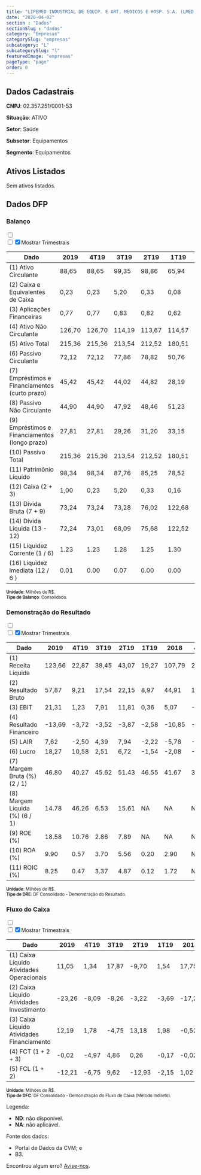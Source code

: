 ```yaml
---  
title: "LIFEMED INDUSTRIAL DE EQUIP. E ART. MEDICOS E HOSP. S.A. (LMED) "  
date: "2020-04-02"  
section : "Dados"  
sectionSlug : "dados"  
category: "Empresas"  
categorySlug: "empresas"  
subcategory: "L"  
subcategorySlug: "l"  
featuredImage: "empresas"  
pageType: "page"  
order: 0  
---
```



## Dados Cadastrais


**CNPJ**: 02.357.251/0001-53

**Situação**: ATIVO

**Setor**: Saúde

**Subsetor**: Equipamentos

**Segmento**: Equipamentos


## Ativos Listados


Sem ativos listados.




## Dados DFP

### Balanço
  
<input type='checkbox' class='toggleCommand' id='toggleBalanco' name='toggleBalanco'>  
<div class='filter-group-balanco'>  
<div class='check_button_balanco'>  
<label for='toggleBalanco'>  
<input type='checkbox' data-filter-col='trimBalanco'><input type='checkbox' data-filter-col='trimBalanco' checked><span>Mostrar Trimestrais</span>  
</label>  
</div>  
</div>  
<div class='overflow balancoTableWrapper'>  
<table class='balancoTable'>  
<thead>  
<tr>  
<th class='dataHeader fixedLeftColumn'>Dado</th>  
<th>2019</th>  
<th class='trimHeader' data-col='trimBalanco'>4T19</th>  
<th class='trimHeader' data-col='trimBalanco'>3T19</th>  
<th class='trimHeader' data-col='trimBalanco'>2T19</th>  
<th class='trimHeader' data-col='trimBalanco'>1T19</th>  
<th>2018</th>  
<th class='trimHeader' data-col='trimBalanco'>4T18</th>  
<th class='trimHeader' data-col='trimBalanco'>3T18</th>  
<th class='trimHeader' data-col='trimBalanco'>2T18</th>  
<th class='trimHeader' data-col='trimBalanco'>1T18</th>  
<th>2017</th>  
<th class='trimHeader' data-col='trimBalanco'>4T17</th>  
<th class='trimHeader' data-col='trimBalanco'>3T17</th>  
<th class='trimHeader' data-col='trimBalanco'>2T17</th>  
<th class='trimHeader' data-col='trimBalanco'>1T17</th>  
</tr>  
</thead>  
<tbody>  
<tr class='trContaAtivo'>  
<td class='leftAlignCell rowDescription fixedLeftColumn'>(1) Ativo Circulante</td>  
<td>88,65</td>  
<td data-col='trimBalanco' class='trimData'>88,65</td>  
<td data-col='trimBalanco' class='trimData'>99,35</td>  
<td data-col='trimBalanco' class='trimData'>98,86</td>  
<td data-col='trimBalanco' class='trimData'>65,94</td>  
<td>61,97</td>  
<td data-col='trimBalanco' class='trimData'>61,97</td>  
<td data-col='trimBalanco' class='trimData'>61,97</td>  
<td data-col='trimBalanco' class='trimData'>61,97</td>  
<td data-col='trimBalanco' class='trimData'>61,97</td>  
<td>68,25</td>  
<td data-col='trimBalanco' class='trimData'>68,25</td>  
<td data-col='trimBalanco' class='trimData'>ND</td>  
<td data-col='trimBalanco' class='trimData'>ND</td>  
<td data-col='trimBalanco' class='trimData'>ND</td>  
</tr>  
<tr class='trContaAtivo'>  
<td class='leftAlignCell rowDescription fixedLeftColumn'>(2) Caixa e Equivalentes de Caixa</td>  
<td>0,23</td>  
<td data-col='trimBalanco' class='trimData'>0,23</td>  
<td data-col='trimBalanco' class='trimData'>5,20</td>  
<td data-col='trimBalanco' class='trimData'>0,33</td>  
<td data-col='trimBalanco' class='trimData'>0,08</td>  
<td>0,25</td>  
<td data-col='trimBalanco' class='trimData'>0,25</td>  
<td data-col='trimBalanco' class='trimData'>0,25</td>  
<td data-col='trimBalanco' class='trimData'>0,25</td>  
<td data-col='trimBalanco' class='trimData'>0,25</td>  
<td>0,26</td>  
<td data-col='trimBalanco' class='trimData'>0,26</td>  
<td data-col='trimBalanco' class='trimData'>ND</td>  
<td data-col='trimBalanco' class='trimData'>ND</td>  
<td data-col='trimBalanco' class='trimData'>ND</td>  
</tr>  
<tr class='trContaAtivo'>  
<td class='leftAlignCell rowDescription fixedLeftColumn'>(3) Aplicações Financeiras</td>  
<td>0,77</td>  
<td data-col='trimBalanco' class='trimData'>0,77</td>  
<td data-col='trimBalanco' class='trimData'>0,83</td>  
<td data-col='trimBalanco' class='trimData'>0,82</td>  
<td data-col='trimBalanco' class='trimData'>0,62</td>  
<td>0,62</td>  
<td data-col='trimBalanco' class='trimData'>0,62</td>  
<td data-col='trimBalanco' class='trimData'>0,62</td>  
<td data-col='trimBalanco' class='trimData'>0,62</td>  
<td data-col='trimBalanco' class='trimData'>0,62</td>  
<td>0,02</td>  
<td data-col='trimBalanco' class='trimData'>0,02</td>  
<td data-col='trimBalanco' class='trimData'>ND</td>  
<td data-col='trimBalanco' class='trimData'>ND</td>  
<td data-col='trimBalanco' class='trimData'>ND</td>  
</tr>  
<tr class='trContaAtivo'>  
<td class='leftAlignCell rowDescription fixedLeftColumn'>(4) Ativo Não Circulante</td>  
<td>126,70</td>  
<td data-col='trimBalanco' class='trimData'>126,70</td>  
<td data-col='trimBalanco' class='trimData'>114,19</td>  
<td data-col='trimBalanco' class='trimData'>113,67</td>  
<td data-col='trimBalanco' class='trimData'>114,57</td>  
<td>113,01</td>  
<td data-col='trimBalanco' class='trimData'>113,01</td>  
<td data-col='trimBalanco' class='trimData'>113,01</td>  
<td data-col='trimBalanco' class='trimData'>113,01</td>  
<td data-col='trimBalanco' class='trimData'>113,01</td>  
<td>108,87</td>  
<td data-col='trimBalanco' class='trimData'>108,87</td>  
<td data-col='trimBalanco' class='trimData'>ND</td>  
<td data-col='trimBalanco' class='trimData'>ND</td>  
<td data-col='trimBalanco' class='trimData'>ND</td>  
</tr>  
<tr class='trContaAtivo'>  
<td class='leftAlignCell rowDescription fixedLeftColumn'>(5) Ativo Total</td>  
<td>215,36</td>  
<td data-col='trimBalanco' class='trimData'>215,36</td>  
<td data-col='trimBalanco' class='trimData'>213,54</td>  
<td data-col='trimBalanco' class='trimData'>212,52</td>  
<td data-col='trimBalanco' class='trimData'>180,51</td>  
<td>174,98</td>  
<td data-col='trimBalanco' class='trimData'>174,98</td>  
<td data-col='trimBalanco' class='trimData'>174,98</td>  
<td data-col='trimBalanco' class='trimData'>174,98</td>  
<td data-col='trimBalanco' class='trimData'>174,98</td>  
<td>177,12</td>  
<td data-col='trimBalanco' class='trimData'>177,12</td>  
<td data-col='trimBalanco' class='trimData'>ND</td>  
<td data-col='trimBalanco' class='trimData'>ND</td>  
<td data-col='trimBalanco' class='trimData'>ND</td>  
</tr>  
<tr class='trContaPassivo'>  
<td class='leftAlignCell rowDescription fixedLeftColumn'>(6) Passivo Circulante</td>  
<td>72,12</td>  
<td data-col='trimBalanco' class='trimData'>72,12</td>  
<td data-col='trimBalanco' class='trimData'>77,86</td>  
<td data-col='trimBalanco' class='trimData'>78,82</td>  
<td data-col='trimBalanco' class='trimData'>50,76</td>  
<td>42,06</td>  
<td data-col='trimBalanco' class='trimData'>42,06</td>  
<td data-col='trimBalanco' class='trimData'>42,06</td>  
<td data-col='trimBalanco' class='trimData'>42,06</td>  
<td data-col='trimBalanco' class='trimData'>42,06</td>  
<td>49,48</td>  
<td data-col='trimBalanco' class='trimData'>49,48</td>  
<td data-col='trimBalanco' class='trimData'>ND</td>  
<td data-col='trimBalanco' class='trimData'>ND</td>  
<td data-col='trimBalanco' class='trimData'>ND</td>  
</tr>  
<tr class='trContaPassivo'>  
<td class='leftAlignCell rowDescription fixedLeftColumn'>(7) Empréstimos e Financiamentos (curto prazo)</td>  
<td>45,42</td>  
<td data-col='trimBalanco' class='trimData'>45,42</td>  
<td data-col='trimBalanco' class='trimData'>44,02</td>  
<td data-col='trimBalanco' class='trimData'>44,82</td>  
<td data-col='trimBalanco' class='trimData'>28,19</td>  
<td>23,33</td>  
<td data-col='trimBalanco' class='trimData'>23,33</td>  
<td data-col='trimBalanco' class='trimData'>23,33</td>  
<td data-col='trimBalanco' class='trimData'>23,33</td>  
<td data-col='trimBalanco' class='trimData'>23,33</td>  
<td>21,94</td>  
<td data-col='trimBalanco' class='trimData'>21,94</td>  
<td data-col='trimBalanco' class='trimData'>ND</td>  
<td data-col='trimBalanco' class='trimData'>ND</td>  
<td data-col='trimBalanco' class='trimData'>ND</td>  
</tr>  
<tr class='trContaPassivo'>  
<td class='leftAlignCell rowDescription fixedLeftColumn'>(8) Passivo Não Circulante</td>  
<td>44,90</td>  
<td data-col='trimBalanco' class='trimData'>44,90</td>  
<td data-col='trimBalanco' class='trimData'>47,92</td>  
<td data-col='trimBalanco' class='trimData'>48,46</td>  
<td data-col='trimBalanco' class='trimData'>51,23</td>  
<td>52,86</td>  
<td data-col='trimBalanco' class='trimData'>52,86</td>  
<td data-col='trimBalanco' class='trimData'>52,86</td>  
<td data-col='trimBalanco' class='trimData'>52,86</td>  
<td data-col='trimBalanco' class='trimData'>52,86</td>  
<td>50,49</td>  
<td data-col='trimBalanco' class='trimData'>50,49</td>  
<td data-col='trimBalanco' class='trimData'>ND</td>  
<td data-col='trimBalanco' class='trimData'>ND</td>  
<td data-col='trimBalanco' class='trimData'>ND</td>  
</tr>  
<tr class='trContaPassivo'>  
<td class='leftAlignCell rowDescription fixedLeftColumn'>(9) Empréstimos e Financiamentos (longo prazo)</td>  
<td>27,81</td>  
<td data-col='trimBalanco' class='trimData'>27,81</td>  
<td data-col='trimBalanco' class='trimData'>29,26</td>  
<td data-col='trimBalanco' class='trimData'>31,20</td>  
<td data-col='trimBalanco' class='trimData'>33,15</td>  
<td>35,03</td>  
<td data-col='trimBalanco' class='trimData'>35,03</td>  
<td data-col='trimBalanco' class='trimData'>35,03</td>  
<td data-col='trimBalanco' class='trimData'>35,03</td>  
<td data-col='trimBalanco' class='trimData'>35,03</td>  
<td>33,25</td>  
<td data-col='trimBalanco' class='trimData'>33,25</td>  
<td data-col='trimBalanco' class='trimData'>ND</td>  
<td data-col='trimBalanco' class='trimData'>ND</td>  
<td data-col='trimBalanco' class='trimData'>ND</td>  
</tr>  
<tr class='trContaPassivo'>  
<td class='leftAlignCell rowDescription fixedLeftColumn'>(10) Passivo Total</td>  
<td>215,36</td>  
<td data-col='trimBalanco' class='trimData'>215,36</td>  
<td data-col='trimBalanco' class='trimData'>213,54</td>  
<td data-col='trimBalanco' class='trimData'>212,52</td>  
<td data-col='trimBalanco' class='trimData'>180,51</td>  
<td>174,98</td>  
<td data-col='trimBalanco' class='trimData'>174,98</td>  
<td data-col='trimBalanco' class='trimData'>174,98</td>  
<td data-col='trimBalanco' class='trimData'>174,98</td>  
<td data-col='trimBalanco' class='trimData'>174,98</td>  
<td>177,12</td>  
<td data-col='trimBalanco' class='trimData'>177,12</td>  
<td data-col='trimBalanco' class='trimData'>ND</td>  
<td data-col='trimBalanco' class='trimData'>ND</td>  
<td data-col='trimBalanco' class='trimData'>ND</td>  
</tr>  
<tr class='trContaPassivo'>  
<td class='leftAlignCell rowDescription fixedLeftColumn'>(11) Patrimônio Líquido</td>  
<td>98,34</td>  
<td data-col='trimBalanco' class='trimData'>98,34</td>  
<td data-col='trimBalanco' class='trimData'>87,76</td>  
<td data-col='trimBalanco' class='trimData'>85,25</td>  
<td data-col='trimBalanco' class='trimData'>78,52</td>  
<td>80,07</td>  
<td data-col='trimBalanco' class='trimData'>80,07</td>  
<td data-col='trimBalanco' class='trimData'>80,07</td>  
<td data-col='trimBalanco' class='trimData'>80,07</td>  
<td data-col='trimBalanco' class='trimData'>80,07</td>  
<td>77,14</td>  
<td data-col='trimBalanco' class='trimData'>77,14</td>  
<td data-col='trimBalanco' class='trimData'>ND</td>  
<td data-col='trimBalanco' class='trimData'>ND</td>  
<td data-col='trimBalanco' class='trimData'>ND</td>  
</tr>  
<tr>  
<td class='leftAlignCell rowDescription fixedLeftColumn'>(12) Caixa (2 + 3)</td>  
<td class='positiveNumber'>1,00</td>  
<td class='positiveNumber trimData' data-col='trimBalanco'>0,23</td>  
<td class='positiveNumber trimData' data-col='trimBalanco'>5,20</td>  
<td class='positiveNumber trimData' data-col='trimBalanco'>0,33</td>  
<td class='positiveNumber trimData' data-col='trimBalanco'>0,16</td>  
<td class='positiveNumber'>1,73</td>  
<td class='positiveNumber trimData' data-col='trimBalanco'>0,50</td>  
<td class='positiveNumber trimData' data-col='trimBalanco'>0,25</td>  
<td class='positiveNumber trimData' data-col='trimBalanco'>0,25</td>  
<td class='positiveNumber trimData' data-col='trimBalanco'>0,50</td>  
<td class='positiveNumber'>0,57</td>  
<td class='positiveNumber trimData' data-col='trimBalanco'>0,52</td>  
<td data-col='trimBalanco' class='trimData'>ND</td>  
<td data-col='trimBalanco' class='trimData'>ND</td>  
<td data-col='trimBalanco' class='trimData'>ND</td>  
</tr>  
<tr class='trDividaBruta'>  
<td class='leftAlignCell rowDescription fixedLeftColumn'>(13) Dívida Bruta (7 + 9)</td>  
<td class='negativeNumber'>73,24</td>  
<td class='negativeNumber trimData' data-col='trimBalanco'>73,24</td>  
<td class='negativeNumber trimData' data-col='trimBalanco'>73,28</td>  
<td class='negativeNumber trimData' data-col='trimBalanco'>76,02</td>  
<td class='negativeNumber trimData' data-col='trimBalanco'>122,68</td>  
<td class='negativeNumber'>116,71</td>  
<td class='negativeNumber trimData' data-col='trimBalanco'>116,71</td>  
<td class='negativeNumber trimData' data-col='trimBalanco'>58,35</td>  
<td class='negativeNumber trimData' data-col='trimBalanco'>58,35</td>  
<td class='negativeNumber trimData' data-col='trimBalanco'>116,71</td>  
<td class='negativeNumber'>110,38</td>  
<td class='negativeNumber trimData' data-col='trimBalanco'>110,38</td>  
<td data-col='trimBalanco' class='trimData'>ND</td>  
<td data-col='trimBalanco' class='trimData'>ND</td>  
<td data-col='trimBalanco' class='trimData'>ND</td>  
</tr>  
<tr>  
<td class='leftAlignCell rowDescription fixedLeftColumn'>(14) Dívida Líquida  (13 - 12)</td>  
<td class='negativeNumber'>72,24</td>  
<td class='negativeNumber trimData' data-col='trimBalanco'>73,01</td>  
<td class='negativeNumber trimData' data-col='trimBalanco'>68,09</td>  
<td class='negativeNumber trimData' data-col='trimBalanco'>75,68</td>  
<td class='negativeNumber trimData' data-col='trimBalanco'>122,52</td>  
<td class='negativeNumber'>114,97</td>  
<td class='negativeNumber trimData' data-col='trimBalanco'>116,21</td>  
<td class='negativeNumber trimData' data-col='trimBalanco'>58,10</td>  
<td class='negativeNumber trimData' data-col='trimBalanco'>58,10</td>  
<td class='negativeNumber trimData' data-col='trimBalanco'>116,21</td>  
<td class='negativeNumber'>109,81</td>  
<td class='negativeNumber trimData' data-col='trimBalanco'>109,85</td>  
<td data-col='trimBalanco' class='trimData'>ND</td>  
<td data-col='trimBalanco' class='trimData'>ND</td>  
<td data-col='trimBalanco' class='trimData'>ND</td>  
</tr>  
<tr>  
<td class='leftAlignCell rowDescription fixedLeftColumn'>(15) Liquidez Corrente (1 / 6)</td>  
<td>1.23</td>  
<td data-col='trimBalanco' class='trimData'>1.23</td>  
<td data-col='trimBalanco' class='trimData'>1.28</td>  
<td data-col='trimBalanco' class='trimData'>1.25</td>  
<td data-col='trimBalanco' class='trimData'>1.30</td>  
<td>1.47</td>  
<td data-col='trimBalanco' class='trimData'>1.47</td>  
<td data-col='trimBalanco' class='trimData'>1.47</td>  
<td data-col='trimBalanco' class='trimData'>1.47</td>  
<td data-col='trimBalanco' class='trimData'>1.47</td>  
<td>1.38</td>  
<td data-col='trimBalanco' class='trimData'>1.38</td>  
<td data-col='trimBalanco' class='trimData'>ND</td>  
<td data-col='trimBalanco' class='trimData'>ND</td>  
<td data-col='trimBalanco' class='trimData'>ND</td>  
</tr>  
<tr>  
<td class='leftAlignCell rowDescription fixedLeftColumn'>(16) Liquidez Imediata  (12 / 6 )</td>  
<td>0.01</td>  
<td data-col='trimBalanco' class='trimData'>0.00</td>  
<td data-col='trimBalanco' class='trimData'>0.07</td>  
<td data-col='trimBalanco' class='trimData'>0.00</td>  
<td data-col='trimBalanco' class='trimData'>0.00</td>  
<td>0.04</td>  
<td data-col='trimBalanco' class='trimData'>0.01</td>  
<td data-col='trimBalanco' class='trimData'>0.01</td>  
<td data-col='trimBalanco' class='trimData'>0.01</td>  
<td data-col='trimBalanco' class='trimData'>0.01</td>  
<td>0.01</td>  
<td data-col='trimBalanco' class='trimData'>0.01</td>  
<td data-col='trimBalanco' class='trimData'>ND</td>  
<td data-col='trimBalanco' class='trimData'>ND</td>  
<td data-col='trimBalanco' class='trimData'>ND</td>  
</tr>  
</tbody>  
</table>  
</div>  
<p style='font-size:0.7rem; margin:0px;'><strong>Unidade</strong>: Milhões de R$.</p>  
<p style='font-size:0.7rem; margin:0px;'><strong>Tipo de Balanço</strong>: Consolidado.</p>


### Demonstração do Resultado
  
<input type='checkbox' class='toggleCommand' id='toggleDRE' name='toggleDRE'>  
<div class='filter-group-dre'>  
<div class='check_button_dre'>  
<label for='toggleDRE'>  
<input type='checkbox' data-filter-col='trimDRE'><input type='checkbox' data-filter-col='trimDRE' checked><span>Mostrar Trimestrais</span>  
</label>  
</div>  
</div>  
<div class='overflow balancoTableWrapper'>  
<table class='balancoTable'>  
<thead>  
<tr>  
<th class='dataHeader fixedLeftColumn'>Dado</th>  
<th>2019</th>  
<th class='trimHeader' data-col='trimDRE'>4T19</th>  
<th class='trimHeader' data-col='trimDRE'>3T19</th>  
<th class='trimHeader' data-col='trimDRE'>2T19</th>  
<th class='trimHeader' data-col='trimDRE'>1T19</th>  
<th>2018</th>  
<th class='trimHeader' data-col='trimDRE'>4T18</th>  
<th class='trimHeader' data-col='trimDRE'>3T18</th>  
<th class='trimHeader' data-col='trimDRE'>2T18</th>  
<th class='trimHeader' data-col='trimDRE'>1T18</th>  
<th>2017</th>  
<th class='trimHeader' data-col='trimDRE'>4T17</th>  
<th class='trimHeader' data-col='trimDRE'>3T17</th>  
<th class='trimHeader' data-col='trimDRE'>2T17</th>  
<th class='trimHeader' data-col='trimDRE'>1T17</th>  
</tr>  
</thead>  
<tbody>  
<tr class='trDRE'>  
<td class='leftAlignCell rowDescription fixedLeftColumn'>(1) Receita Líquida</td>  
<td>123,66</td>  
<td data-col='trimDRE' class='trimData' >22,87</td>  
<td data-col='trimDRE' class='trimData' >38,45</td>  
<td data-col='trimDRE' class='trimData' >43,07</td>  
<td data-col='trimDRE' class='trimData' >19,27</td>  
<td>107,79</td>  
<td data-col='trimDRE' class='trimData' >26,57</td>  
<td data-col='trimDRE' class='trimData' >28,93</td>  
<td data-col='trimDRE' class='trimData' >23,70</td>  
<td data-col='trimDRE' class='trimData' >28,59</td>  
<td>88,43</td>  
<td data-col='trimDRE' class='trimData' >88,43</td>  
<td data-col='trimDRE' class='trimData'>ND</td>  
<td data-col='trimDRE' class='trimData'>ND</td>  
<td data-col='trimDRE' class='trimData'>ND</td>  
</tr>  
<tr class='trDRE'>  
<td class='leftAlignCell rowDescription fixedLeftColumn'>(2) Resultado Bruto</td>  
<td class='positiveNumberGreen'>57,87</td>  
<td data-col='trimDRE' class='trimData positiveNumberGreen' >9,21</td>  
<td data-col='trimDRE' class='trimData positiveNumberGreen' >17,54</td>  
<td data-col='trimDRE' class='trimData positiveNumberGreen' >22,15</td>  
<td data-col='trimDRE' class='trimData positiveNumberGreen' >8,97</td>  
<td class='positiveNumberGreen'>44,91</td>  
<td data-col='trimDRE' class='trimData positiveNumberGreen' >10,15</td>  
<td data-col='trimDRE' class='trimData positiveNumberGreen' >13,16</td>  
<td data-col='trimDRE' class='trimData positiveNumberGreen' >9,11</td>  
<td data-col='trimDRE' class='trimData positiveNumberGreen' >12,50</td>  
<td class='positiveNumberGreen'>34,12</td>  
<td data-col='trimDRE' class='trimData positiveNumberGreen' >34,12</td>  
<td data-col='trimDRE' class='trimData'>ND</td>  
<td data-col='trimDRE' class='trimData'>ND</td>  
<td data-col='trimDRE' class='trimData'>ND</td>  
</tr>  
<tr class='trDRE'>  
<td class='leftAlignCell rowDescription fixedLeftColumn'>(3) EBIT</td>  
<td class='positiveNumberGreen'>21,31</td>  
<td data-col='trimDRE' class='trimData positiveNumberGreen' >1,23</td>  
<td data-col='trimDRE' class='trimData positiveNumberGreen' >7,91</td>  
<td data-col='trimDRE' class='trimData positiveNumberGreen' >11,81</td>  
<td data-col='trimDRE' class='trimData positiveNumberGreen' >0,36</td>  
<td class='positiveNumberGreen'>5,07</td>  
<td data-col='trimDRE' class='trimData negativeNumber' >-8,74</td>  
<td data-col='trimDRE' class='trimData positiveNumberGreen' >6,70</td>  
<td data-col='trimDRE' class='trimData positiveNumberGreen' >1,74</td>  
<td data-col='trimDRE' class='trimData positiveNumberGreen' >5,38</td>  
<td class='negativeNumber'>-0,16</td>  
<td data-col='trimDRE' class='trimData negativeNumber' >-0,16</td>  
<td data-col='trimDRE' class='trimData'>ND</td>  
<td data-col='trimDRE' class='trimData'>ND</td>  
<td data-col='trimDRE' class='trimData'>ND</td>  
</tr>  
<tr class='trDRE'>  
<td class='leftAlignCell rowDescription fixedLeftColumn'>(4) Resultado Financeiro</td>  
<td class='negativeNumber'>-13,69</td>  
<td data-col='trimDRE' class='trimData negativeNumber' >-3,72</td>  
<td data-col='trimDRE' class='trimData negativeNumber' >-3,52</td>  
<td data-col='trimDRE' class='trimData negativeNumber' >-3,87</td>  
<td data-col='trimDRE' class='trimData negativeNumber' >-2,58</td>  
<td class='negativeNumber'>-10,85</td>  
<td data-col='trimDRE' class='trimData negativeNumber' >-2,99</td>  
<td data-col='trimDRE' class='trimData negativeNumber' >-2,29</td>  
<td data-col='trimDRE' class='trimData negativeNumber' >-2,81</td>  
<td data-col='trimDRE' class='trimData negativeNumber' >-2,76</td>  
<td class='negativeNumber'>-12,69</td>  
<td data-col='trimDRE' class='trimData negativeNumber' >-12,69</td>  
<td data-col='trimDRE' class='trimData'>ND</td>  
<td data-col='trimDRE' class='trimData'>ND</td>  
<td data-col='trimDRE' class='trimData'>ND</td>  
</tr>  
<tr class='trDRE'>  
<td class='leftAlignCell rowDescription fixedLeftColumn'>(5) LAIR</td>  
<td class='positiveNumberGreen'>7,62</td>  
<td data-col='trimDRE' class='trimData negativeNumber' >-2,50</td>  
<td data-col='trimDRE' class='trimData positiveNumberGreen' >4,39</td>  
<td data-col='trimDRE' class='trimData positiveNumberGreen' >7,94</td>  
<td data-col='trimDRE' class='trimData negativeNumber' >-2,22</td>  
<td class='negativeNumber'>-5,78</td>  
<td data-col='trimDRE' class='trimData negativeNumber' >-11,73</td>  
<td data-col='trimDRE' class='trimData positiveNumberGreen' >4,41</td>  
<td data-col='trimDRE' class='trimData negativeNumber' >-1,08</td>  
<td data-col='trimDRE' class='trimData positiveNumberGreen' >2,61</td>  
<td class='negativeNumber'>-12,85</td>  
<td data-col='trimDRE' class='trimData negativeNumber' >-12,85</td>  
<td data-col='trimDRE' class='trimData'>ND</td>  
<td data-col='trimDRE' class='trimData'>ND</td>  
<td data-col='trimDRE' class='trimData'>ND</td>  
</tr>  
<tr class='trDRE'>  
<td class='leftAlignCell rowDescription fixedLeftColumn'>(6) Lucro</td>  
<td class='positiveNumberGreen'>18,27</td>  
<td data-col='trimDRE' class='trimData positiveNumberGreen' >10,58</td>  
<td data-col='trimDRE' class='trimData positiveNumberGreen' >2,51</td>  
<td data-col='trimDRE' class='trimData positiveNumberGreen' >6,72</td>  
<td data-col='trimDRE' class='trimData negativeNumber' >-1,54</td>  
<td class='negativeNumber'>-2,08</td>  
<td data-col='trimDRE' class='trimData negativeNumber' >-6,90</td>  
<td data-col='trimDRE' class='trimData positiveNumberGreen' >3,50</td>  
<td data-col='trimDRE' class='trimData negativeNumber' >-0,98</td>  
<td data-col='trimDRE' class='trimData positiveNumberGreen' >2,31</td>  
<td class='negativeNumber'>-7,28</td>  
<td data-col='trimDRE' class='trimData negativeNumber' >-7,28</td>  
<td data-col='trimDRE' class='trimData'>ND</td>  
<td data-col='trimDRE' class='trimData'>ND</td>  
<td data-col='trimDRE' class='trimData'>ND</td>  
</tr>  
<tr class='trDREMargem'>  
<td class='leftAlignCell rowDescription fixedLeftColumn'>(7) Margem Bruta (%) (2 / 1)</td>  
<td>46.80</td>  
<td data-col='trimDRE' class='trimData'>40.27</td>  
<td data-col='trimDRE' class='trimData'>45.62</td>  
<td data-col='trimDRE' class='trimData'>51.43</td>  
<td data-col='trimDRE' class='trimData'>46.55</td>  
<td>41.67</td>  
<td data-col='trimDRE' class='trimData'>38.20</td>  
<td data-col='trimDRE' class='trimData'>45.48</td>  
<td data-col='trimDRE' class='trimData'>38.43</td>  
<td data-col='trimDRE' class='trimData'>43.71</td>  
<td>38.59</td>  
<td data-col='trimDRE' class='trimData'>38.59</td>  
<td data-col='trimDRE' class='trimData'>ND</td>  
<td data-col='trimDRE' class='trimData'>ND</td>  
<td data-col='trimDRE' class='trimData'>ND</td>  
</tr>  
<tr class='trDREMargem'>  
<td class='leftAlignCell rowDescription fixedLeftColumn'>(8) Margem Líquida (%) (6 / 1)</td>  
<td>14.78</td>  
<td data-col='trimDRE' class='trimData'>46.26</td>  
<td data-col='trimDRE' class='trimData'>6.53</td>  
<td data-col='trimDRE' class='trimData'>15.61</td>  
<td data-col='trimDRE' class='trimData'>NA</td>  
<td>NA</td>  
<td data-col='trimDRE' class='trimData'>NA</td>  
<td data-col='trimDRE' class='trimData'>12.08</td>  
<td data-col='trimDRE' class='trimData'>NA</td>  
<td data-col='trimDRE' class='trimData'>8.06</td>  
<td>NA</td>  
<td data-col='trimDRE' class='trimData'>NA</td>  
<td data-col='trimDRE' class='trimData'>ND</td>  
<td data-col='trimDRE' class='trimData'>ND</td>  
<td data-col='trimDRE' class='trimData'>ND</td>  
</tr>  
<tr>  
<td class='leftAlignCell rowDescription fixedLeftColumn'>(9) ROE (%)</td>  
<td>18.58</td>  
<td data-col='trimDRE' class='trimData'>10.76</td>  
<td data-col='trimDRE' class='trimData'>2.86</td>  
<td data-col='trimDRE' class='trimData'>7.89</td>  
<td data-col='trimDRE' class='trimData'>NA</td>  
<td>NA</td>  
<td data-col='trimDRE' class='trimData'>NA</td>  
<td data-col='trimDRE' class='trimData'>4.37</td>  
<td data-col='trimDRE' class='trimData'>NA</td>  
<td data-col='trimDRE' class='trimData'>2.88</td>  
<td>NA</td>  
<td data-col='trimDRE' class='trimData'>NA</td>  
<td data-col='trimDRE' class='trimData'>ND</td>  
<td data-col='trimDRE' class='trimData'>ND</td>  
<td data-col='trimDRE' class='trimData'>ND</td>  
</tr>  
<tr>  
<td class='leftAlignCell rowDescription fixedLeftColumn'>(10) ROA (%)</td>  
<td>9.90</td>  
<td data-col='trimDRE' class='trimData'>0.57</td>  
<td data-col='trimDRE' class='trimData'>3.70</td>  
<td data-col='trimDRE' class='trimData'>5.56</td>  
<td data-col='trimDRE' class='trimData'>0.20</td>  
<td>2.90</td>  
<td data-col='trimDRE' class='trimData'>NA</td>  
<td data-col='trimDRE' class='trimData'>3.83</td>  
<td data-col='trimDRE' class='trimData'>0.99</td>  
<td data-col='trimDRE' class='trimData'>3.07</td>  
<td>NA</td>  
<td data-col='trimDRE' class='trimData'>NA</td>  
<td data-col='trimDRE' class='trimData'>ND</td>  
<td data-col='trimDRE' class='trimData'>ND</td>  
<td data-col='trimDRE' class='trimData'>ND</td>  
</tr>  
<tr>  
<td class='leftAlignCell rowDescription fixedLeftColumn'>(11) ROIC (%)</td>  
<td>8.25</td>  
<td data-col='trimDRE' class='trimData'>0.47</td>  
<td data-col='trimDRE' class='trimData'>3.37</td>  
<td data-col='trimDRE' class='trimData'>4.87</td>  
<td data-col='trimDRE' class='trimData'>0.12</td>  
<td>1.72</td>  
<td data-col='trimDRE' class='trimData'>NA</td>  
<td data-col='trimDRE' class='trimData'>3.21</td>  
<td data-col='trimDRE' class='trimData'>0.83</td>  
<td data-col='trimDRE' class='trimData'>1.82</td>  
<td>NA</td>  
<td data-col='trimDRE' class='trimData'>NA</td>  
<td data-col='trimDRE' class='trimData'>ND</td>  
<td data-col='trimDRE' class='trimData'>ND</td>  
<td data-col='trimDRE' class='trimData'>ND</td>  
</tr>  
</tbody>  
</table>  
</div>  
<p style='font-size:0.7rem; margin:0px;'><strong>Unidade</strong>: Milhões de R$.</p>  
<p style='font-size:0.7rem; margin:0px;'><strong>Tipo de DRE</strong>: DF Consolidado - Demonstração do Resultado.</p>


### Fluxo do Caixa
  
<input type='checkbox' class='toggleCommand' id='toggleDFC' name='toggleDFC'>  
<div class='filter-group-dfc'>  
<div class='check_button_dfc'>  
<label for='toggleDFC'>  
<input type='checkbox' data-filter-col='trimDFC'><input type='checkbox' data-filter-col='trimDFC' checked><span>Mostrar Trimestrais</span>  
</label>  
</div>  
</div>  
<div class='overflow balancoTableWrapper'>  
<table class='balancoTable'>  
<thead>  
<tr>  
<th class='dataHeader fixedLeftColumn'>Dado</th>  
<th>2019</th>  
<th class='trimHeader' data-col='trimDFC'>4T19</th>  
<th class='trimHeader' data-col='trimDFC'>3T19</th>  
<th class='trimHeader' data-col='trimDFC'>2T19</th>  
<th class='trimHeader' data-col='trimDFC'>1T19</th>  
<th>2018</th>  
<th class='trimHeader' data-col='trimDFC'>4T18</th>  
<th class='trimHeader' data-col='trimDFC'>3T18</th>  
<th class='trimHeader' data-col='trimDFC'>2T18</th>  
<th class='trimHeader' data-col='trimDFC'>1T18</th>  
<th>2017</th>  
<th class='trimHeader' data-col='trimDFC'>4T17</th>  
<th class='trimHeader' data-col='trimDFC'>3T17</th>  
<th class='trimHeader' data-col='trimDFC'>2T17</th>  
<th class='trimHeader' data-col='trimDFC'>1T17</th>  
</tr>  
</thead>  
<tbody>  
<tr class='trDFC'>  
<td class='leftAlignCell rowDescription fixedLeftColumn'>(1) Caixa Líquido Atividades Operacionais</td>  
<td>11,05</td>  
<td data-col='trimDFC' class='trimData' >1,34</td>  
<td data-col='trimDFC' class='trimData' >17,87</td>  
<td data-col='trimDFC' class='trimData' >-9,70</td>  
<td data-col='trimDFC' class='trimData' >1,54</td>  
<td>17,75</td>  
<td data-col='trimDFC' class='trimData' >4,02</td>  
<td data-col='trimDFC' class='trimData' >2,30</td>  
<td data-col='trimDFC' class='trimData' >4,89</td>  
<td data-col='trimDFC' class='trimData' >6,56</td>  
<td>32,05</td>  
<td data-col='trimDFC' class='trimData'>ND</td>  
<td data-col='trimDFC' class='trimData'>ND</td>  
<td data-col='trimDFC' class='trimData'>ND</td>  
<td data-col='trimDFC' class='trimData'>ND</td>  
</tr>  
<tr class='trDFC'>  
<td class='leftAlignCell rowDescription fixedLeftColumn'>(2) Caixa Líquido Atividades Investimento</td>  
<td>-23,26</td>  
<td data-col='trimDFC' class='trimData' >-8,09</td>  
<td data-col='trimDFC' class='trimData' >-8,26</td>  
<td data-col='trimDFC' class='trimData' >-3,22</td>  
<td data-col='trimDFC' class='trimData' >-3,69</td>  
<td>-17,25</td>  
<td data-col='trimDFC' class='trimData' >-9,32</td>  
<td data-col='trimDFC' class='trimData' >-3,47</td>  
<td data-col='trimDFC' class='trimData' >-2,26</td>  
<td data-col='trimDFC' class='trimData' >-2,19</td>  
<td>-21,57</td>  
<td data-col='trimDFC' class='trimData'>ND</td>  
<td data-col='trimDFC' class='trimData'>ND</td>  
<td data-col='trimDFC' class='trimData'>ND</td>  
<td data-col='trimDFC' class='trimData'>ND</td>  
</tr>  
<tr class='trDFC'>  
<td class='leftAlignCell rowDescription fixedLeftColumn'>(3) Caixa Líquido Atividades Financiamento</td>  
<td>12,19</td>  
<td data-col='trimDFC' class='trimData' >1,78</td>  
<td data-col='trimDFC' class='trimData' >-4,75</td>  
<td data-col='trimDFC' class='trimData' >13,18</td>  
<td data-col='trimDFC' class='trimData' >1,98</td>  
<td>-0,52</td>  
<td data-col='trimDFC' class='trimData' >5,46</td>  
<td data-col='trimDFC' class='trimData' >-0,90</td>  
<td data-col='trimDFC' class='trimData' >-1,31</td>  
<td data-col='trimDFC' class='trimData' >-3,77</td>  
<td>-12,11</td>  
<td data-col='trimDFC' class='trimData'>ND</td>  
<td data-col='trimDFC' class='trimData'>ND</td>  
<td data-col='trimDFC' class='trimData'>ND</td>  
<td data-col='trimDFC' class='trimData'>ND</td>  
</tr>  
<tr>  
<td class='leftAlignCell rowDescription fixedLeftColumn'>(4) FCT (1 + 2 + 3)</td>  
<td class='negativeNumber'>-0,02</td>  
<td data-col='trimDFC' class='trimData negativeNumber'>-4,97</td>  
<td data-col='trimDFC' class='trimData positiveNumber'>4,86</td>  
<td data-col='trimDFC' class='trimData positiveNumber'>0,26</td>  
<td data-col='trimDFC' class='trimData negativeNumber'>-0,17</td>  
<td class='negativeNumber'>-0,02</td>  
<td data-col='trimDFC' class='trimData positiveNumber'>0,30</td>  
<td data-col='trimDFC' class='trimData negativeNumber'>-2,07</td>  
<td data-col='trimDFC' class='trimData positiveNumber'>1,31</td>  
<td data-col='trimDFC' class='trimData positiveNumber'>0,59</td>  
<td class='negativeNumber'>-3,27</td>  
<td data-col='trimDFC' class='trimData'>ND</td>  
<td data-col='trimDFC' class='trimData'>ND</td>  
<td data-col='trimDFC' class='trimData'>ND</td>  
<td data-col='trimDFC' class='trimData'>ND</td>  
</tr>  
<tr>  
<td class='leftAlignCell rowDescription fixedLeftColumn'>(5) FCL (1 + 2)</td>  
<td class='negativeNumber'>-12,21</td>  
<td data-col='trimDFC' class='trimData negativeNumber'>-6,75</td>  
<td data-col='trimDFC' class='trimData positiveNumber'>9,62</td>  
<td data-col='trimDFC' class='trimData negativeNumber'>-12,93</td>  
<td data-col='trimDFC' class='trimData negativeNumber'>-2,15</td>  
<td class='positiveNumber'>1,02</td>  
<td data-col='trimDFC' class='trimData negativeNumber'>-10,61</td>  
<td data-col='trimDFC' class='trimData negativeNumber'>-1,18</td>  
<td data-col='trimDFC' class='trimData positiveNumber'>2,62</td>  
<td data-col='trimDFC' class='trimData positiveNumber'>4,37</td>  
<td class='positiveNumber'>20,96</td>  
<td data-col='trimDFC' class='trimData'>ND</td>  
<td data-col='trimDFC' class='trimData'>ND</td>  
<td data-col='trimDFC' class='trimData'>ND</td>  
<td data-col='trimDFC' class='trimData'>ND</td>  
</tr>  
</tbody>  
</table>  
</div>  
<p style='font-size:0.7rem; margin:0px;'><strong>Unidade</strong>: Milhões de R$.</p>  
<p style='font-size:0.7rem; margin:0px;'><strong>Tipo de DFC</strong>: DF Consolidado - Demonstração do Fluxo de Caixa (Método Indireto).</p>

  
<div class='referencias'>

Legenda:  
- **ND**: não disponível.  
- **NA**: não aplicável.

Fonte dos dados:  
- Portal de Dados da CVM; e  
- B3.

Encontrou algum erro? [Avise-nos](/contato).  
</div>